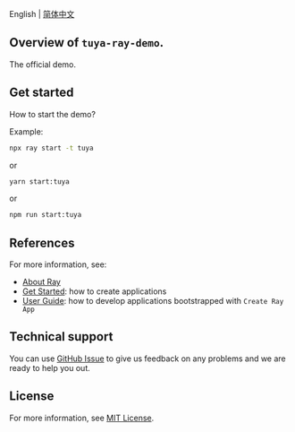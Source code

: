
English[](README.md) | [简体中文](README_zh.md)


## Overview of `tuya-ray-demo`.

The official demo.

## Get started

How to start the demo?

Example:

```sh
npx ray start -t tuya
```
or
```sh
yarn start:tuya
```
or
```sh
npm run start:tuya
```
## References

For more information, see:
- [About Ray](https://developer.tuya.com/cn/ray)
- [Get Started](https://developer.tuya.com/cn/ray/guide/tutorial/start): how to create applications
- [User Guide](https://developer.tuya.com/cn/ray/guide): how to develop applications bootstrapped with `Create Ray App`

## Technical support

You can use [GitHub Issue](https://github.com/Tuya-Community/tuya-ray-demo/issues) to give us feedback on any problems and we are ready to help you out.

## License

For more information, see [MIT License](LICENSE).